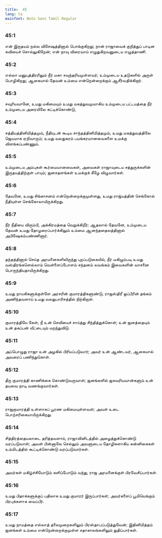 ```yaml
---
title:  45
lang: ta
mainfont: Noto Sans Tamil Regular
---
```


###  45:1

என் இருதயம் நல்ல விசேஷத்தினால் பொங்குகிறது; நான் ராஜாவைக் குறித்துப் பாடின கவியைச் சொல்லுகிறேன்; என் நாவு விரைவாய் எழுதுகிறவனுடைய எழுத்தாணி.

###  45:2

எல்லா மனுபுத்திரரிலும் நீர் மகா சவுந்தரியமுள்ளவர்; உம்முடைய உதடுகளில் அருள் பொழிகிறது; ஆகையால் தேவன் உம்மை என்றென்றைக்கும் ஆசீர்வதிக்கிறார்.

###  45:3

சவுரியவானே, உமது மகிமையும் உமது மகத்துவமுமாகிய உம்முடைய பட்டயத்தை நீர் உம்முடைய அரையிலே கட்டிக்கொண்டு,

###  45:4

சத்தியத்தினிமித்தமும், நீதியுடன் கூடிய சாந்தத்தினிமித்தமும், உமது மகத்துவத்திலே ஜெயமாக ஏறிவாரும்; உமது வலதுகரம் பயங்கரமானவைகளை உமக்கு விளங்கப்பண்ணும்.

###  45:5

உம்முடைய அம்புகள் கூர்மையானவைகள், அவைகள் ராஜாவுடைய சத்துருக்களின் இருதயத்திற்குள் பாயும்; ஜனசதளங்கள் உமக்குக் கீழே விழுவார்கள்.

###  45:6

தேவனே, உமது சிங்காசனம் என்றென்றைக்குமுள்ளது, உமது ராஜ்யத்தின் செங்கோல் நீதியுள்ள செங்கோலாயிருக்கிறது.

###  45:7

நீர் நீதியை விரும்பி, அக்கிரமத்தை வெறுக்கிறீர்; ஆதலால் தேவனே, உம்முடைய தேவன் உமது தோழரைப்பார்க்கிலும் உம்மை ஆனந்ததைலத்தினால் அபிஷேகம்பண்ணினார்.

###  45:8

தந்தத்தினால் செய்த அரமனைகளிலிருந்து புறப்படுகையில், நீர் மகிழும்படி உமது வஸ்திரங்களெல்லாம் வெள்ளைப்போளம் சந்தனம் லவங்கம் இவைகளின் வாசனை பொருந்தியதாயிருக்கிறது.

###  45:9

உமது நாயகிகளுக்குள்ளே அரசரின் குமாரத்திகளுண்டு, ராஜஸ்திரீ ஓப்பீரின் தங்கம் அணிந்தவளாய் உமது வலதுபாரிசத்தில் நிற்கிறாள்.

###  45:10

குமாரத்தியே கேள், நீ உன் செவியைச் சாய்த்து சிந்தித்துக்கொள்; உன் ஜனத்தையும் உன் தகப்பன் வீட்டையும் மறந்துவிடு.

###  45:11

அப்பொழுது ராஜா உன் அழகில் பிரியப்படுவார்; அவர் உன் ஆண்டவர், ஆகையால் அவரைப் பணிந்துகொள்.

###  45:12

தீரு குமாரத்தி காணிக்கை கொண்டுவருவாள்; ஜனங்களில் ஜசுவரியவான்களும் உன் தயவை நாடி வணங்குவார்கள்.

###  45:13

ராஜகுமாரத்தி உள்ளாகப் பூரண மகிமையுள்ளவள்; அவள் உடை பொற்சரிகையாயிருக்கிறது.

###  45:14

சித்திரத்தையலாடை தரித்தவளாய், ராஜாவினிடத்தில் அழைத்துக்கொண்டு வரப்படுவாள்; அவள் பின்னாலே செல்லும் அவளுடைய தோழிகளாகிய கன்னிகைகள் உம்மிடத்தில் கூட்டிக்கொண்டு வரப்படுவார்கள்.

###  45:15

அவர்கள் மகிழ்ச்சியோடும் களிப்போடும் வந்து, ராஜ அரமனைக்குள் பிரவேசிப்பார்கள்.

###  45:16

உமது பிதாக்களுக்குப் பதிலாக உமது குமாரர் இருப்பார்கள்; அவர்களைப் பூமியெங்கும் பிரபுக்களாக வைப்பீர்.

###  45:17

உமது நாமத்தை எல்லாத் தலைமுறைகளிலும் பிரஸ்தாபப்படுத்துவேன்; இதினிமித்தம் ஜனங்கள் உம்மை என்றென்றைக்குமுள்ள சதாகாலங்களிலும் துதிப்பார்கள்.

